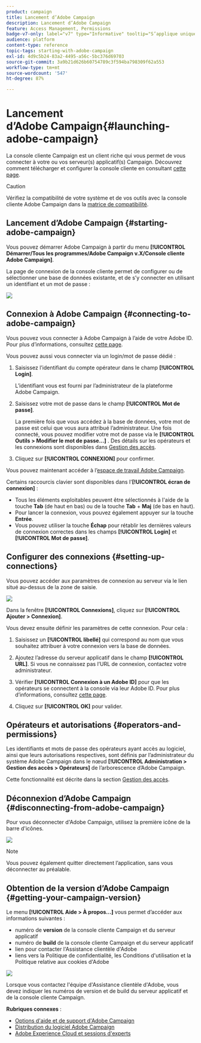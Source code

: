 ```yaml
---
product: campaign
title: Lancement d’Adobe Campaign
description: Lancement d’Adobe Campaign
feature: Access Management, Permissions
badge-v7-only: label="v7" type="Informative" tooltip="S’applique uniquement à Campaign Classic v7"
audience: platform
content-type: reference
topic-tags: starting-with-adobe-campaign
exl-id: 4d9c5b24-83a2-4495-a56c-5bc376d69703
source-git-commit: 3a9b21d626b60754789c3f594ba798309f62a553
workflow-type: tm+mt
source-wordcount: '547'
ht-degree: 87%

---
```


# Lancement d’Adobe Campaign{#launching-adobe-campaign}



La console cliente Campaign est un client riche qui vous permet de vous connecter à votre ou vos serveur(s) applicatif(s) Campaign. Découvrez comment télécharger et configurer la console cliente en consultant [cette page](../../installation/using/installing-the-client-console.md).

>[!CAUTION]
>
>Vérifiez la compatibilité de votre système et de vos outils avec la console cliente Adobe Campaign dans la [matrice de compatibilité](../../rn/using/compatibility-matrix.md#ClientConsoleoperatingsystems).

## Lancement d’Adobe Campaign {#starting-adobe-campaign}

Vous pouvez démarrer Adobe Campaign à partir du menu **[!UICONTROL Démarrer/Tous les programmes/Adobe Campaign v.X/Console cliente Adobe Campaign]**.

La page de connexion de la console cliente permet de configurer ou de sélectionner une base de données existante, et de s’y connecter en utilisant un identifiant et un mot de passe :

![](assets/acc-logon.png)

## Connexion à Adobe Campaign {#connecting-to-adobe-campaign}

Vous pouvez vous connecter à Adobe Campaign à l’aide de votre Adobe ID. Pour plus d’informations, consultez [cette page](../../integrations/using/about-adobe-id.md).

Vous pouvez aussi vous connecter via un login/mot de passe dédié :

1. Saisissez l’identifiant du compte opérateur dans le champ **[!UICONTROL Login]**.

   L’identifiant vous est fourni par l’administrateur de la plateforme Adobe Campaign.

1. Saisissez votre mot de passe dans le champ **[!UICONTROL Mot de passe]**.

   La première fois que vous accédez à la base de données, votre mot de passe est celui que vous aura attribué l’administrateur. Une fois connecté, vous pouvez modifier votre mot de passe via le **[!UICONTROL Outils > Modifier le mot de passe...]** . Des détails sur les opérateurs et les connexions sont disponibles dans [Gestion des accès](../../platform/using/access-management.md).

1. Cliquez sur **[!UICONTROL CONNEXION]** pour confirmer.<!--You can also press the **Enter** key to launch connection.-->

Vous pouvez maintenant accéder à l’[espace de travail Adobe Campaign](../../platform/using/adobe-campaign-workspace.md).

Certains raccourcis clavier sont disponibles dans l&#39;**[!UICONTROL écran de connexion]** :
* Tous les éléments exploitables peuvent être sélectionnés à l&#39;aide de la touche **Tab** (de haut en bas) ou de la touche **Tab** + **Maj** (de bas en haut).
* Pour lancer la connexion, vous pouvez également appuyer sur la touche **Entrée**.
* Vous pouvez utiliser la touche **Échap** pour rétablir les dernières valeurs de connexion correctes dans les champs **[!UICONTROL Login]** et **[!UICONTROL Mot de passe]**.

## Configurer des connexions {#setting-up-connections}

Vous pouvez accéder aux paramètres de connexion au serveur via le lien situé au-dessus de la zone de saisie.

![](assets/s_ncs_user_connections_management.png)

Dans la fenêtre **[!UICONTROL Connexions]**, cliquez sur **[!UICONTROL Ajouter > Connexion]**.

Vous devez ensuite définir les paramètres de cette connexion. Pour cela :

1. Saisissez un **[!UICONTROL libellé]** qui correspond au nom que vous souhaitez attribuer à votre connexion vers la base de données.

1. Ajoutez l’adresse du serveur applicatif dans le champ **[!UICONTROL URL]**. Si vous ne connaissez pas l’URL de connexion, contactez votre administrateur.

1. Vérifier **[!UICONTROL Connexion à un Adobe ID]** pour que les opérateurs se connectent à la console via leur Adobe ID. Pour plus d’informations, consultez [cette page](../../integrations/using/about-adobe-id.md).

1. Cliquez sur **[!UICONTROL OK]** pour valider.

## Opérateurs et autorisations {#operators-and-permissions}

Les identifiants et mots de passe des opérateurs ayant accès au logiciel, ainsi que leurs autorisations respectives, sont définis par l’administrateur du système Adobe Campaign dans le nœud **[!UICONTROL Administration > Gestion des accès > Opérateurs]** de l’arborescence d’Adobe Campaign.

Cette fonctionnalité est décrite dans la section [Gestion des accès](../../platform/using/access-management.md).

## Déconnexion d’Adobe Campaign {#disconnecting-from-adobe-campaign}

Pour vous déconnecter d&#39;Adobe Campaign, utilisez la première icône de la barre d&#39;icônes.

![](assets/s_ncs_user_deconnexion.png)

>[!NOTE]
>
>Vous pouvez également quitter directement l’application, sans vous déconnecter au préalable.

## Obtention de la version d’Adobe Campaign {#getting-your-campaign-version}

Le menu **[!UICONTROL Aide > À propos...]** vous permet d’accéder aux informations suivantes :

* numéro de **version** de la console cliente Campaign et du serveur applicatif
* numéro de **build** de la console cliente Campaign et du serveur applicatif
* lien pour contacter l&#39;Assistance clientèle d&#39;Adobe
* liens vers la Politique de confidentialité, les Conditions d&#39;utilisation et la Politique relative aux cookies d&#39;Adobe

![](assets/about-acc.png)

Lorsque vous contactez l&#39;équipe d&#39;Assistance clientèle d&#39;Adobe, vous devez indiquer les numéros de version et de build du serveur applicatif et de la console cliente Campaign.

**Rubriques connexes** :

* [Options d&#39;aide et de support d&#39;Adobe Campaign](../../support.md)
* [Distribution du logiciel Adobe Campaign](https://experience.adobe.com/#/downloads/content/software-distribution/fr/campaign.html)
* [Adobe Experience Cloud et sessions d&#39;experts](https://helpx.adobe.com/fr/enterprise/admin-guide.html/enterprise/using/support-for-experience-cloud.ug.html)
